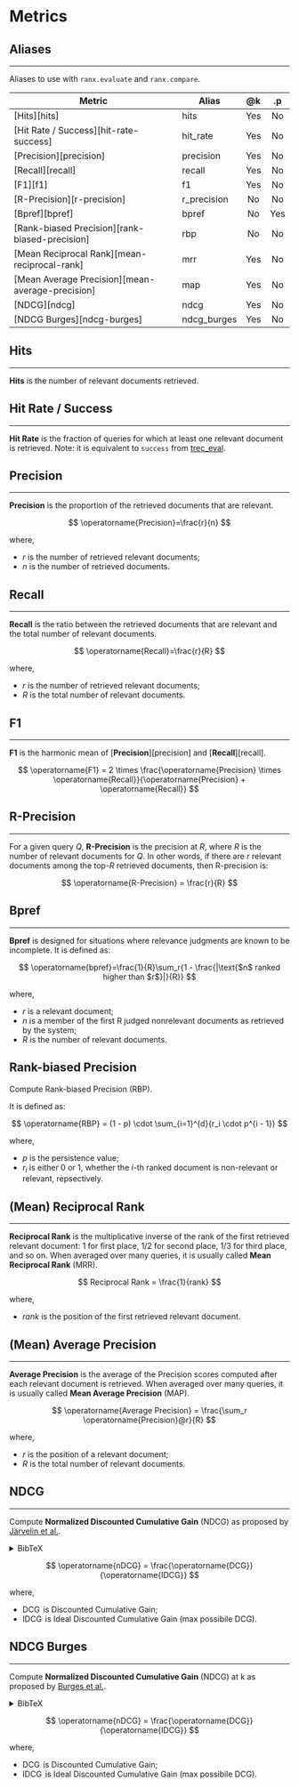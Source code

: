 # Metrics

## Aliases
---

Aliases to use with `ranx.evaluate` and `ranx.compare`.

| **Metric**                                       | **Alias**   | **@k** | **.p** |
| ------------------------------------------------ | ----------- | :----: | :----: |
| [Hits][hits]                                     | hits        |  Yes   |   No   |
| [Hit Rate / Success][hit-rate-success]           | hit_rate    |  Yes   |   No   |
| [Precision][precision]                           | precision   |  Yes   |   No   |
| [Recall][recall]                                 | recall      |  Yes   |   No   |
| [F1][f1]                                         | f1          |  Yes   |   No   |
| [R-Precision][r-precision]                       | r_precision |   No   |   No   |
| [Bpref][bpref]                                   | bpref       |   No   |  Yes   |
| [Rank-biased Precision][rank-biased-precision]   | rbp         |   No   |   No   |
| [Mean Reciprocal Rank][mean-reciprocal-rank]     | mrr         |  Yes   |   No   |
| [Mean Average Precision][mean-average-precision] | map         |  Yes   |   No   |
| [NDCG][ndcg]                                     | ndcg        |  Yes   |   No   |
| [NDCG Burges][ndcg-burges]                       | ndcg_burges |  Yes   |   No   |

## Hits
---
**Hits** is the number of relevant documents retrieved.

## Hit Rate / Success
---
**Hit Rate** is the fraction of queries for which at least one relevant document is retrieved.
Note: it is equivalent to `success` from [trec_eval](https://github.com/usnistgov/trec_eval).

## Precision
---
**Precision** is the proportion of the retrieved documents that are relevant.

$$
\operatorname{Precision}=\frac{r}{n}
$$

where,

- $r$ is the number of retrieved relevant documents;
- $n$ is the number of retrieved documents.

## Recall
---
**Recall** is the ratio between the retrieved documents that are relevant and the total number of relevant documents.

$$
\operatorname{Recall}=\frac{r}{R}
$$

where,

- $r$ is the number of retrieved relevant documents;
- $R$ is the total number of relevant documents.

## F1
---
**F1** is the harmonic mean of [**Precision**][precision] and [**Recall**][recall].

$$
\operatorname{F1} = 2 \times \frac{\operatorname{Precision} \times \operatorname{Recall}}{\operatorname{Precision} + \operatorname{Recall}}
$$

## R-Precision
---
For a given query $Q$, **R-Precision** is the precision at $R$, where $R$ is the number of relevant documents for $Q$. In other words, if there are $r$ relevant documents among the top-$R$ retrieved documents, then R-precision is:

$$
\operatorname{R-Precision} = \frac{r}{R}
$$

## Bpref
---
**Bpref** is designed for situations where relevance judgments are known to be incomplete. It is defined as:

$$
\operatorname{bpref}=\frac{1}{R}\sum_r{1 - \frac{|\text{$n$ ranked higher than $r$}|}{R}}
$$

where,

- $r$ is a relevant document;
- $n$ is a member of the first R judged nonrelevant documents as retrieved by the system;
- $R$ is the number of relevant documents.

## Rank-biased Precision
Compute Rank-biased Precision (RBP).

It is defined as:

$$
\operatorname{RBP} = (1 - p) \cdot \sum_{i=1}^{d}{r_i \cdot p^{i - 1}}
$$

where,

- $p$ is the persistence value;
- $r_i$ is either 0 or 1, whether the $i$-th ranked document is non-relevant or relevant, repsectively.

## (Mean) Reciprocal Rank
---
**Reciprocal Rank** is the multiplicative inverse of the rank of the first retrieved relevant document: 1 for first place, 1/2 for second place, 1/3 for third place, and so on. When averaged over many queries, it is usually called **Mean Reciprocal Rank** (MRR).

$$
Reciprocal Rank = \frac{1}{rank}
$$

where,

- $rank$ is the position of the first retrieved relevant document.

## (Mean) Average Precision
---
**Average Precision** is the average of the Precision scores computed after each relevant document is retrieved. When averaged over many queries, it is usually called **Mean Average Precision** (MAP).

$$
\operatorname{Average Precision} = \frac{\sum_r \operatorname{Precision}@r}{R}
$$

where,

- $r$ is the position of a relevant document;
- $R$ is the total number of relevant documents.

## NDCG
---
Compute **Normalized Discounted Cumulative Gain** (NDCG) as proposed by [Järvelin et al.](http://doi.acm.org/10.1145/582415.582418).

<details>
    <summary>BibTeX</summary>
    ```bibtex
    @article{DBLP:journals/tois/JarvelinK02,
        author    = {Kalervo J{\"{a}}rvelin and
                    Jaana Kek{\"{a}}l{\"{a}}inen},
        title     = {Cumulated gain-based evaluation of {IR} techniques},
        journal   = {{ACM} Trans. Inf. Syst.},
        volume    = {20},
        number    = {4},
        pages     = {422--446},
        year      = {2002}
    }
    ```
</details>

$$
\operatorname{nDCG} = \frac{\operatorname{DCG}}{\operatorname{IDCG}}
$$

where,

- $\operatorname{DCG}$ is Discounted Cumulative Gain;
- $\operatorname{IDCG}$ is Ideal Discounted Cumulative Gain (max possibile DCG).

## NDCG Burges
---
Compute **Normalized Discounted Cumulative Gain** (NDCG) at k as proposed by [Burges et al.](https://doi.org/10.1145/1102351.1102363).

<details>
    <summary>BibTeX</summary>
    ```bibtex
    @inproceedings{DBLP:conf/icml/BurgesSRLDHH05,
        author    = {Christopher J. C. Burges and
                    Tal Shaked and
                    Erin Renshaw and
                    Ari Lazier and
                    Matt Deeds and
                    Nicole Hamilton and
                    Gregory N. Hullender},
        title     = {Learning to rank using gradient descent},
        booktitle = {{ICML}},
        series    = {{ACM} International Conference Proceeding Series},
        volume    = {119},
        pages     = {89--96},
        publisher = {{ACM}},
        year      = {2005}
    }
    ```
</details>

$$
\operatorname{nDCG} = \frac{\operatorname{DCG}}{\operatorname{IDCG}}
$$

where,

- $\operatorname{DCG}$ is Discounted Cumulative Gain;
- $\operatorname{IDCG}$ is Ideal Discounted Cumulative Gain (max possibile DCG).